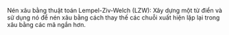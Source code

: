 Nén xâu bằng thuật toán Lempel-Ziv-Welch (LZW): Xây dựng một từ điển và sử dụng nó để nén xâu bằng cách thay thế các chuỗi xuất hiện lặp lại trong xâu bằng các mã ngắn hơn.